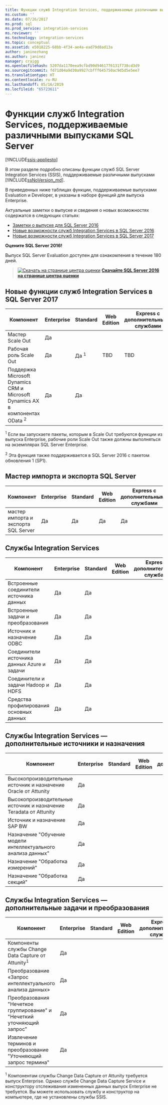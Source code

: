 ```yaml
---
title: Функции служб Integration Services, поддерживаемые различными выпусками SQL Server | Документы Майкрософт
ms.custom: ''
ms.date: 07/26/2017
ms.prod: sql
ms.prod_service: integration-services
ms.reviewer: ''
ms.technology: integration-services
ms.topic: conceptual
ms.assetid: e5018225-68bb-4f34-ae4a-ead79d8ad13a
author: janinezhang
ms.author: janinez
manager: craigg
ms.openlocfilehash: 5207da1170eea9cfbd90d9461776131f738cd3d9
ms.sourcegitcommit: fd71d04a9d30a9927cbfff645750ac9d5d5e5ee7
ms.translationtype: HT
ms.contentlocale: ru-RU
ms.lasthandoff: 05/16/2019
ms.locfileid: "65723611"
---
```

# <a name="integration-services-features-supported-by-the-editions-of-sql-server"></a>Функции служб Integration Services, поддерживаемые различными выпусками SQL Server

[!INCLUDE[ssis-appliesto](../includes/ssis-appliesto-ssvrpluslinux-asdb-asdw-xxx.md)]


 В этом разделе подробно описаны функции служб SQL Server Integration Services (SSIS), поддерживаемые различными выпусками [!INCLUDE[ssNoVersion_md](../includes/ssnoversion-md.md)].  

В приведенных ниже таблицах функции, поддерживаемые выпусками Evaluation и Developer, в указаны в наборе функций для выпуска Enterprise.
  
Актуальные заметки о выпуске и сведения о новых возможностях содержатся в следующих статьях:
-   [Заметки о выпуске для SQL Server 2016](../sql-server/sql-server-2016-release-notes.md)
-   [Новые возможности служб Integration Services в SQL Server 2016](../integration-services/what-s-new-in-integration-services-in-sql-server-2016.md)
-   [Новые возможности служб Integration Services в SQL Server 2017](../integration-services/what-s-new-in-integration-services-in-sql-server-2017.md)
    
**Оцените SQL Server 2016!**    

Выпуск SQL Server Evaluation доступен для ознакомления в течение 180 дней.  
    
> [![Скачать на странице центра оценки](../analysis-services/media/download.png)](https://www.microsoft.com/evalcenter/evaluate-sql-server-2016) **[Скачайте SQL Server 2016 на странице центра оценки](https://www.microsoft.com/evalcenter/evaluate-sql-server-2016)**    
    
## <a name="ISNew"></a> Новые функции служб Integration Services в SQL Server 2017
  
|Компонент|Enterprise|Standard|Web Edition|Express с дополнительными службами|Express|  
|-------------|----------------|--------------|---------|------------------------------------|------------------------|  
|Мастер Scale Out|Да|||||
|Рабочая роль Scale Out|Да|Да <sup>1</sup>|TBD|TBD|TBD|
|Поддержка Microsoft Dynamics CRM и Microsoft Dynamics AX в компонентах OData <sup>2</sup>|Да|Да||||

<sup>1</sup> Если вы запускаете пакеты, которым в Scale Out требуются функции из выпуска Enterprise, рабочие роли Scale Out также должны выполняться на экземплярах SQL Server Enterprise.

<sup>2</sup> Эта функция также поддерживается в SQL Server 2016 с пакетом обновления 1 (SP1).

## <a name="IEWiz"></a> Мастер импорта и экспорта SQL Server

|Компонент|Enterprise|Standard|Web Edition|Express с дополнительными службами|Express|  
|-------------|----------------|--------------|---------|------------------------------------|------------------------|  
|мастер импорта и экспорта SQL Server|Да|Да|Да|Да|Да|  

## <a name="IS"></a> Службы Integration Services  
  
|Компонент|Enterprise|Standard|Web Edition|Express с дополнительными службами|Express|  
|-------------|----------------|--------------|---------|------------------------------------|------------------------|  
|Встроенные соединители источника данных|Да|Да|||| 
|Встроенные задачи и преобразования|Да|Да||||  
|Источник и назначение ODBC |Да|Да|||| 
|Соединители источника данных Azure и задачи|Да|Да||||  
|Соединители и задачи Hadoop и HDFS|Да|Да||||  
|Средства профилирования основных данных|Да|Да|||| 

## <a name="ISAA"></a> Службы Integration Services — дополнительные источники и назначения  
  
|Компонент|Enterprise|Standard|Web Edition|Express с дополнительными службами|Express|  
|-------------|----------------|--------------|---------|------------------------------------|------------------------|  
|Высокопроизводительные источник и назначение Oracle от Attunity|Да|||||  
|Высокопроизводительные источник и назначение Teradata от Attunity|Да|||||  
|Источник и назначение SAP BW|Да|||||  
|Назначение "Обучение модели интеллектуального анализа данных"|Да|||||  
|Назначение "Обработка измерений"|Да|||||  
|Назначение "Обработка секций"|Да|||||  
  
## <a name="ISAT"></a> Службы Integration Services — дополнительные задачи и преобразования  
  
|Компонент|Enterprise|Standard|Web Edition|Express с дополнительными службами|Express|  
|-------------|----------------|--------------|---------|------------------------------------|------------------------|  
|Компоненты службы Change Data Capture от Attunity<sup>1</sup>|Да|||||  
|Преобразование «Запрос интеллектуального анализа данных»|Да|||||  
|Преобразования "Нечеткое группирование" и "Нечеткий уточняющий запрос"|Да|||||  
|Извлечение терминов и преобразование "Уточняющий запрос термина"|Да|||||  

<sup>1</sup> Компонентам службы Change Data Capture от Attunity требуется выпуск Enterprise. Однако службе Change Data Capture Service и конструктору отслеживания измененных данных выпуск Enterprise не требуется. Вы можете использовать службу и конструктор на компьютере, где не установлены службы SSIS.
